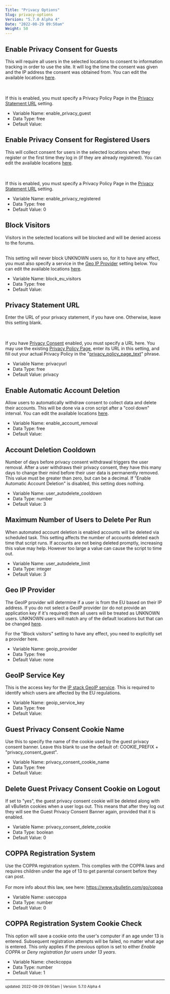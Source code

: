 ```yaml
---
Title: "Privacy Options"
Slug: privacy-options
Version: "5.7.0 Alpha 4"
Date: "2022-08-29 09:50am"
Weight: 50
---
```



## Enable Privacy Consent for Guests

This will require all users in the selected locations to consent to information tracking in order to use the site.  It will log the time the consent was given and the IP address the consent was obtained from.
You can edit the available locations <a href="admincp/locations.php?do=modify">here</a>.

<br /><br />If this is enabled, you must specify a Privacy Policy Page in the <a href="admincp/options.php?do=options&amp;dogroup=privacy#privacyurl">Privacy Statement URL</a> setting.




- Variable Name: enable_privacy_guest
- Data Type: free
- Default Value: 

## Enable Privacy Consent for Registered Users

This will collect consent for users in the selected locations when they register or the first time they log in (if they are already registered). You can edit the available locations <a href="admincp/locations.php?do=modify">here</a>.

<br /><br />If this is enabled, you must specify a Privacy Policy Page in the <a href="admincp/options.php?do=options&amp;dogroup=privacy#privacyurl">Privacy Statement URL</a> setting.




- Variable Name: enable_privacy_registered
- Data Type: free
- Default Value: 0

## Block Visitors

Visitors in the selected locations will be blocked and will be denied access to the forums. <br/><br/>

This setting will never block UNKNOWN users so, for it to have any effect, you must also specify a service in the <a href="admincp/options.php?do=options&amp;dogroup=privacy#geoip_provider">Geo IP Provider</a> setting below. You can edit the available locations <a href="admincp/locations.php?do=modify">here</a>.




- Variable Name: block_eu_visitors
- Data Type: free
- Default Value: 

## Privacy Statement URL

Enter the URL of your privacy statement, if you have one. Otherwise, leave this setting blank.

<br /><br />If you have <a href="admincp/options.php?do=options&amp;dogroup=privacy#enable_privacy_guest">Privacy Consent</a> enabled, you must specify a URL here. You may use the existing <a href="privacy" target="_blank">Privacy Policy Page</a>, enter its URL in this setting, and fill out your actual Privacy Policy in the "<a href="admincp/phrase.php?do=edit&amp;e[global][privacy_policy_page_text]">privacy_policy_page_text</a>" phrase.




- Variable Name: privacyurl
- Data Type: free
- Default Value: privacy

## Enable Automatic Account Deletion

Allow users to automatically withdraw consent to collect data and delete their accounts.  This will be done via a cron script after a "cool down" interval. You can edit the available locations <a href="admincp/locations.php?do=modify">here</a>.




- Variable Name: enable_account_removal
- Data Type: free
- Default Value: 

## Account Deletion Cooldown

Number of days before privacy consent withdrawal triggers the user removal.
After a user withdraws their privacy consent, they have this many days to change their mind before their user data is permanently removed.
This value must be greater than zero, but can be a decimal.
If "Enable Automatic Account Deletion" is disabled, this setting does nothing.




- Variable Name: user_autodelete_cooldown
- Data Type: number
- Default Value: 3

## Maximum Number of Users to Delete Per Run

When automated account deletion is enabled accounts will be deleted via scheduled task.  This setting affects the number of accounts deleted each time that script runs.  If accounts are not being deleted promptly, increasing this value may help.  However too large a value can cause the script to time out.




- Variable Name: user_autodelete_limit
- Data Type: integer
- Default Value: 3

## Geo IP Provider

The GeoIP provider will determine if a user is from the EU based on their IP address. If you do not select a GeoIP provider (or do not provide an application key if it's required) then all users will be treated as UNKNOWN users. UNKNOWN users will match any of the default locations but that can be changed <a href="admincp/locations.php?do=modify">here</a>.

For the "Block visitors" setting to have any effect, you need to explicitly set a provider here.




- Variable Name: geoip_provider
- Data Type: free
- Default Value: none

## GeoIP Service Key

This is the access key for the <a href='https://ipstack.com/'>IP stack GeoIP service</a>.  This is required to identify which users are affected by the EU regulations.




- Variable Name: geoip_service_key
- Data Type: free
- Default Value: 

## Guest Privacy Consent Cookie Name

Use this to specify the name of the cookie used by the guest privacy consent banner. Leave this blank to use the default of: COOKIE_PREFIX + "privacy_consent_guest".




- Variable Name: privacy_consent_cookie_name
- Data Type: free
- Default Value: 

## Delete Guest Privacy Consent Cookie on Logout

If set to "yes", the guest privacy consent cookie will be deleted along with all vBulletin cookies when a user logs out. This means that after they log out they will see the Guest Privacy Consent Banner again, provided that it is enabled.




- Variable Name: privacy_consent_delete_cookie
- Data Type: boolean
- Default Value: 0

## COPPA Registration System

Use the COPPA registration system. This complies with the COPPA laws and requires children under the age of 13 to get parental consent before they can post.<br />
<br />
For more info about this law, see here:
<a href="https://www.vbulletin.com/go/coppa" target="_blank">https://www.vbulletin.com/go/coppa</a>




- Variable Name: usecoppa
- Data Type: number
- Default Value: 0

## COPPA Registration System Cookie Check

This option will save a cookie onto the user's computer if an age  under 13 is entered.  Subsequent registration attempts will be failed, no matter what age is entered. This only applies if the previous option is set to either <em>Enable COPPA</em> or <em>Deny registration for users under 13 years</em>.




- Variable Name: checkcoppa
- Data Type: number
- Default Value: 1


<hr>
<small>
updated: 2022-08-29 09:50am | Version: 5.7.0 Alpha 4
</small>